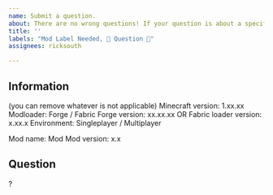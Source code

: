 ```yaml
---
name: Submit a question.
about: There are no wrong questions! If your question is about a specific mod, please mention the mod name.
title: ''
labels: "Mod Label Needed, 🤔 Question 🤔"
assignees: ricksouth

---
```


## **Information**
(you can remove whatever is not applicable)
Minecraft version: 1.xx.xx
Modloader: Forge / Fabric
Forge version: xx.xx.xx  OR  Fabric loader version: x.xx.x
Environment: Singleplayer / Multiplayer

Mod name: Mod
Mod version: x.x


## **Question**
?
